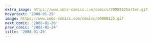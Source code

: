 ```yaml
---
extra_image: https://www.smbc-comics.com/comics/20080125after.gif
hovertext: '2008-01-25'
image: https://www.smbc-comics.com/comics/20080125.gif
next_comic: '2008-01-26'
prev_comic: '2008-01-24'
title: '2008-01-25'
---
```


